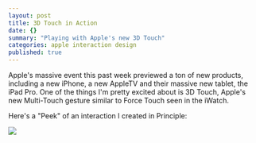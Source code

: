 ```yaml
---
layout: post
title: 3D Touch in Action
date: {}
summary: "Playing with Apple's new 3D Touch"
categories: apple interaction design
published: true
---
```




Apple's massive event this past week previewed a ton of new products, including a new iPhone, a new AppleTV and their massive new tablet, the iPad Pro. One of the things I'm pretty excited about is 3D Touch, Apple's new Multi-Touch gesture similar to Force Touch seen in the iWatch. 

Here's a "Peek" of an interaction I created in Principle:

<img src="https://www.dropbox.com/s/ndp1exhmqycpxbk/3dtouch-example.gif?dl=0" />
